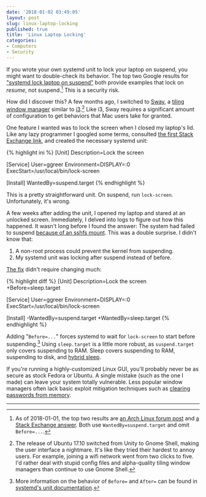```yaml
---
date: '2018-01-02 03:49:05'
layout: post
slug: linux-laptop-locking
published: true
title: 'Linux Laptop Locking'
categories:
- Computers
- Security
---
```


If you wrote your own systemd unit to lock your laptop on suspend, you might want to double-check its behavior. The top two Google results for ["systemd lock laptop on suspend"](https://www.google.com/search?q=systemd+lock+laptop+on+suspend) both provide examples that lock on *resume*, not suspend.[^google] This is a security risk.

How did I discover this? A few months ago, I switched to [Sway](http://swaywm.org/), a [tiling window manager](https://en.wikipedia.org/wiki/Tiling_window_manager) similar to [i3](https://i3wm.org/).[^ubuntu] Like i3, Sway requires a significant amount of configuration to get behaviors that Mac users take for granted.

One feature I wanted was to lock the screen when I closed my laptop's lid. Like any lazy programmer I googled some terms, consulted [the first Stack Exchange link](https://unix.stackexchange.com/questions/81692/suspend-and-lock-screen-on-closing-lid-in-arch-systemd), and created the necessary systemd unit:

{% highlight ini %}
[Unit]
Description=Lock the screen

[Service]
User=ggreer
Environment=DISPLAY=:0
ExecStart=/usr/local/bin/lock-screen

[Install]
WantedBy=suspend.target
{% endhighlight %}

This is a pretty straightforward unit. On suspend, run `lock-screen`. Unfortunately, it's wrong.

A few weeks after adding the unit, I opened my laptop and stared at an unlocked screen. Immediately, I delved into logs to figure out how this happened. It wasn't long before I found the answer: The system had failed to suspend [because of an sshfs mount](https://bugs.launchpad.net/ubuntu/+source/sshfs-fuse/+bug/1702368). This was a double surprise. I didn't know that:

1. A non-root process could prevent the kernel from suspending.
2. My systemd unit was locking after suspend instead of before.

[The fix](https://github.com/ggreer/dotfiles/commit/68876cb99073c4ebab7c4b3f88f7ced3933b12b5) didn't require changing much:

{% highlight diff %}
 [Unit]
 Description=Lock the screen
+Before=sleep.target
 
 [Service]
 User=ggreer
 Environment=DISPLAY=:0
 ExecStart=/usr/local/bin/lock-screen
 
 [Install]
-WantedBy=suspend.target
+WantedBy=sleep.target
{% endhighlight %}

Adding "`Before=...`" forces systemd to wait for `lock-screen` to start before suspending.[^systemd_unit] Using `sleep.target` is a little more robust, as `suspend.target` only covers suspending to RAM. Sleep covers suspending to RAM, suspending to disk, and [hybrid sleep](https://wiki.archlinux.org/index.php/Power_management#Hybrid_sleep).

If you're running a highly-customized Linux GUI, you'll probably never be as secure as stock Fedora or Ubuntu. A single mistake (such as the one I made) can leave your system totally vulnerable. Less popular window managers often lack basic exploit mitigation techniques such as [clearing passwords from memory](https://github.com/swaywm/sway/pull/1519).

---

[^google]: As of 2018-01-01, the top two results are [an Arch Linux forum post](https://bbs.archlinux.org/viewtopic.php?id=185301) and [a Stack Exchange answer](https://unix.stackexchange.com/questions/81692/suspend-and-lock-screen-on-closing-lid-in-arch-systemd). Both use `WantedBy=suspend.target` and omit `Before=...`.

[^ubuntu]: The release of Ubuntu 17.10 switched from Unity to Gnome Shell, making the user interface a nightmare. It's like they tried their hardest to annoy users. For example, joining a wifi network went from two clicks to five. I'd rather deal with stupid config files and alpha-quality tiling window managers than continue to use Gnome Shell.

[^systemd_unit]: More information on the behavior of `Before=` and `After=` can be found in [systemd's unit documentation](https://www.freedesktop.org/software/systemd/man/systemd.unit.html).
